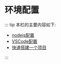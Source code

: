 # 环境配置
::: tip 本栏的主要内容如下:

* [nodejs配置](/environment/nodejs_config.md)
* [VSCode配置](/environment/vscode_config.md)
* [快速搭建一个项目](/environment/quick_start.md)

:::


<br/>
<Valine></Valine>

